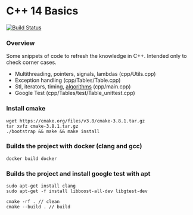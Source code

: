 # C++ 14 Basics
[![Build Status](https://travis-ci.org/martibayoalemany/cpp14-basics.svg?branch=master)](https://travis-ci.org/martibayoalemany/cpp14-basics)

### Overview
Some snippets of code to refresh the knowledge in C++.
Intended only to check corner cases.

- Multithreading, pointers, signals, lambdas (cpp/Utils.cpp) 
- Exception handling (cpp/Tables/Table.cpp)
- Stl, iterators, timing, [algorithms](http://en.cppreference.com/w/cpp/algorithm) (cpp/main.cpp) 
- Google Test (cpp/Tables/test/Table\_unittest.cpp)

### Install cmake
```
wget https://cmake.org/files/v3.8/cmake-3.8.1.tar.gz
tar xvfz cmake-3.8.1.tar.gz
./bootstrap && make && make install
```

### Builds the project with docker (clang and gcc)
```
docker build docker
```

### Builds the project and install google test with apt
```
sudo apt-get install clang
sudo apt-get -f install libboost-all-dev libgtest-dev

cmake -rf . // clean
cmake --build . // build 
```
